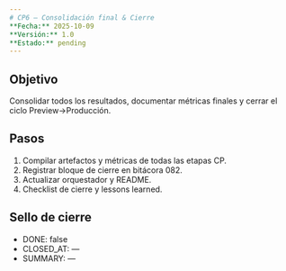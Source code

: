 ```yaml
---
# CP6 — Consolidación final & Cierre
**Fecha:** 2025-10-09
**Versión:** 1.0
**Estado:** pending
---
```


## Objetivo
Consolidar todos los resultados, documentar métricas finales y cerrar el ciclo Preview→Producción.

## Pasos
1. Compilar artefactos y métricas de todas las etapas CP.
2. Registrar bloque de cierre en bitácora 082.
3. Actualizar orquestador y README.
4. Checklist de cierre y lessons learned.

## Sello de cierre
- DONE: false
- CLOSED_AT: —
- SUMMARY: —

